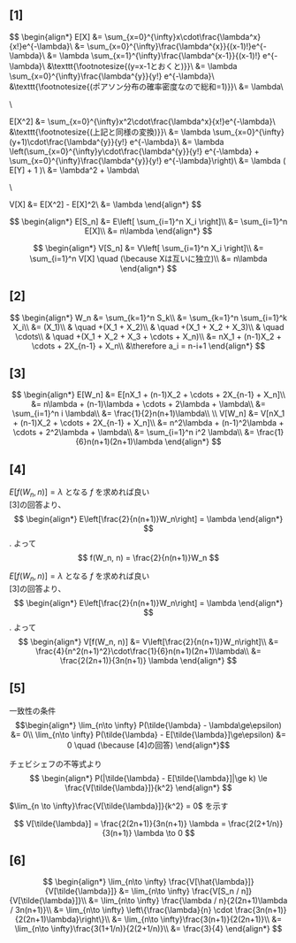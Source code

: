 ## [1]
$$
\begin{align*}
E[X] &= \sum_{x=0}^{\infty}x\cdot\frac{\lambda^x}{x!}e^{-\lambda}\\
&= \sum_{x=0}^{\infty}\frac{\lambda^{x}}{(x-1)!}e^{-\lambda}\\
&= \lambda  \sum_{x=1}^{\infty}\frac{\lambda^{x-1}}{(x-1)!} e^{-\lambda}\\
&\texttt{\footnotesize{(y=x-1とおくと)}}\\
&= \lambda  \sum_{x=0}^{\infty}\frac{\lambda^{y}}{y!} e^{-\lambda}\\
&\texttt{\footnotesize{(ポアソン分布の確率密度なので総和=1)}}\\
&= \lambda\\

\\

E[X^2] &= \sum_{x=0}^{\infty}x^2\cdot\frac{\lambda^x}{x!}e^{-\lambda}\\
&\texttt{\footnotesize{(上記と同様の変換)}}\\
&= \lambda  \sum_{x=0}^{\infty}(y+1)\cdot\frac{\lambda^{y}}{y!} e^{-\lambda}\\
&= \lambda \left(\sum_{x=0}^{\infty}y\cdot\frac{\lambda^{y}}{y!} e^{-\lambda} + \sum_{x=0}^{\infty}\frac{\lambda^{y}}{y!} e^{-\lambda}\right)\\
&= \lambda ( E[Y] + 1 )\\
&= \lambda^2 + \lambda\\

\\

V[X] &= E[X^2] - E[X]^2\\
&= \lambda
\end{align*}
$$

$$
\begin{align*}
E[S_n] &= E\left[ \sum_{i=1}^n X_i \right]\\
&= \sum_{i=1}^n E[X]\\
&= n\lambda
\end{align*}
$$

$$
\begin{align*}
V[S_n] &= V\left[ \sum_{i=1}^n X_i \right]\\
&= \sum_{i=1}^n V[X] \quad (\because Xは互いに独立)\\
&= n\lambda
\end{align*}
$$

## [2]

$$
\begin{align*}
W_n &= \sum_{k=1}^n S_k\\
&= \sum_{k=1}^n \sum_{i=1}^k X_i\\
&= (X_1)\\
& \quad +(X_1 + X_2)\\
& \quad +(X_1 + X_2 + X_3)\\
& \quad \cdots\\
& \quad +(X_1 + X_2 + X_3 + \cdots + X_n)\\
&= nX_1 + (n-1)X_2 + \cdots + 2X_{n-1} + X_n\\
&\therefore a_i = n-i+1
\end{align*}
$$

## [3]
$$
\begin{align*}
E[W_n] &= E[nX_1 + (n-1)X_2 + \cdots + 2X_{n-1} + X_n]\\
&= n\lambda + (n-1)\lambda + \cdots + 2\lambda + \lambda\\
&= \sum_{i=1}^n i \lambda\\
&= \frac{1}{2}n(n+1)\lambda\\
\\
V[W_n] &= V[nX_1 + (n-1)X_2 + \cdots + 2X_{n-1} + X_n]\\
&= n^2\lambda + (n-1)^2\lambda + \cdots + 2^2\lambda + \lambda\\
&= \sum_{i=1}^n i^2 \lambda\\
&= \frac{1}{6}n(n+1)(2n+1)\lambda
\end{align*}
$$

## [4]
$E[f(W_n, n)] = \lambda$ となる $f$ を求めれば良い  
[3]の回答より、
$$
\begin{align*}
E\left[\frac{2}{n(n+1)}W_n\right] = \lambda
\end{align*}
$$. 
よって 
$$
f(W_n, n) = \frac{2}{n(n+1)}W_n
$$

$E[f(W_n, n)] = \lambda$ となる $f$ を求めれば良い  
[3]の回答より、
$$
\begin{align*}
E\left[\frac{2}{n(n+1)}W_n\right] = \lambda
\end{align*}
$$. 
よって 
$$
\begin{align*}
V[f(W_n, n)] &= V\left[\frac{2}{n(n+1)}W_n\right]\\
&= \frac{4}{n^2(n+1)^2}\cdot\frac{1}{6}n(n+1)(2n+1)\lambda\\
&= \frac{2(2n+1)}{3n(n+1)} \lambda
\end{align*}
$$

## [5]

一致性の条件
$$\begin{align*}
\lim_{n\to \infty} P(\tilde{\lambda} - \lambda\ge\epsilon) &= 0\\
\lim_{n\to \infty} P(\tilde{\lambda} - E[\tilde{\lambda}]\ge\epsilon) &= 0 \quad (\because [4]の回答)
\end{align*}$$

チェビシェフの不等式より
$$
\begin{align*}
P(|\tilde{\lambda} - E[\tilde{\lambda}]|\ge k) \le \frac{V[\tilde{\lambda}]}{k^2}
\end{align*}
$$

$\lim_{n \to \infty}\frac{V[\tilde{\lambda}]}{k^2} = 0$ を示す

$$
V[\tilde{\lambda}] = \frac{2(2n+1)}{3n(n+1)} \lambda = \frac{2(2+1/n)}{3(n+1)} \lambda \to 0
$$

## [6]
$$
\begin{align*}
\lim_{n\to \infty} \frac{V[\hat{\lambda}]}{V[\tilde{\lambda}]} &= \lim_{n\to \infty} \frac{V[S_n / n]}{V[\tilde{\lambda}]}\\
&= \lim_{n\to \infty} \frac{\lambda / n}{2(2n+1)\lambda / 3n(n+1)}\\
&= \lim_{n\to \infty} \left\{\frac{\lambda}{n} \cdot \frac{3n(n+1)}{2(2n+1)\lambda}\right\}\\
&= \lim_{n\to \infty}\frac{3(n+1)}{2(2n+1)}\\
&= \lim_{n\to \infty}\frac{3(1+1/n)}{2(2+1/n)}\\
&= \frac{3}{4}
\end{align*}
$$
